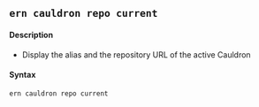 ## `ern cauldron repo current`

#### Description

- Display the alias and the repository URL of the active Cauldron

#### Syntax

`ern cauldron repo current`
